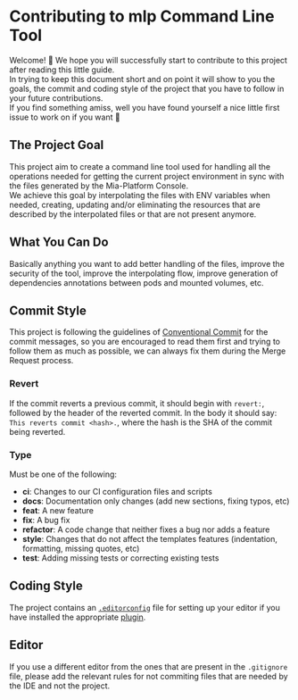 # Contributing to mlp Command Line Tool

Welcome! 🥳 We hope you will successfully start to contribute to this project after reading this little guide.  
In trying to keep this document short and on point it will show to you the goals, the commit and coding
style of the project that you have to follow in your future contributions.  
If you find something amiss, well you have found yourself a nice little first issue to work on if you want 🙂

## The Project Goal

This project aim to create a command line tool used for handling all the operations needed for getting the
current project environment in sync with the files generated by the Mia-Platform Console.  
We achieve this goal by interpolating the files with ENV variables when needed, creating, updating and/or
eliminating the resources that are described by the interpolated files or that are not present anymore.

## What You Can Do

Basically anything you want to add better handling of the files, improve the security of the tool, improve the
interpolating flow, improve generation of dependencies annotations between pods and mounted volumes, etc.

## Commit Style

This project is following the guidelines of [Conventional Commit] for the commit messages, so you are encouraged to read
them first and trying to follow them as much as possible, we can always fix them during the Merge Request process.

### Revert

If the commit reverts a previous commit, it should begin with `revert:`, followed by the header of the reverted commit.
In the body it should say: `This reverts commit <hash>.`, where the hash is the SHA of the commit being reverted.

### Type

Must be one of the following:

- **ci**: Changes to our CI configuration files and scripts
- **docs**: Documentation only changes (add new sections, fixing typos, etc)
- **feat**: A new feature
- **fix**: A bug fix
- **refactor**: A code change that neither fixes a bug nor adds a feature
- **style**: Changes that do not affect the templates features (indentation, formatting, missing quotes, etc)
- **test**: Adding missing tests or correcting existing tests

## Coding Style

The project contains an [`.editorconfig`](/.editorconfig) file for setting up your editor if you have installed the
appropriate [plugin].

## Editor

If you use a different editor from the ones that are present in the `.gitignore` file, please add the relevant rules
for not commiting files that are needed by the IDE and not the project.

[Conventional Commit]: https://www.conventionalcommits.org (A specification for adding human and machine readable meaning to commit messages)
[plugin]: https://editorconfig.org/#download (EditorConfig is a file format and collection of text editor plugins for maintaining consistent coding styles between different editors and IDEs.)
